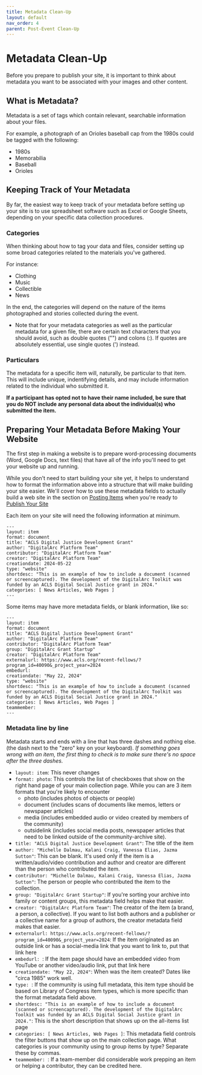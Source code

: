 ```yaml
---
title: Metadata Clean-Up
layout: default
nav_order: 4
parent: Post-Event Clean-Up
---
```


# Metadata Clean-Up

Before you prepare to publish your site, it is important to think about metadata you want to be associated with your images and other content.

## What is Metadata? 

Metadata is a set of tags which contain relevant, searchable information about your files. 

For example, a photograph of an Orioles baseball cap from the 1980s could be tagged with the following: 

- 1980s
- Memorabilia
- Baseball 
- Orioles 

## Keeping Track of Your Metadata

By far, the easiest way to keep track of your metadata before setting up your site is to use spreadsheet software such as Excel or Google Sheets, depending on your specific data collection procedures. 

### Categories 

When thinking about how to tag your data and files, consider setting up some broad categories related to the materials you've gathered. 

For instance: 

- Clothing 
- Music 
- Collectible 
- News 

In the end, the categories will depend on the nature of the items photographed and stories collected during the event. 

* Note that for your metadata categories as well as the particular metadata for a given file, there are certain text characters that you should avoid, such as double quotes ("") and colons (:). If quotes are absolutely essential, use single quotes (')  instead.

### Particulars 

The metadata for a specific item will, naturally, be particular to that item. This will include unique, indentifying details, and may include information related to the individual who submitted it. 

**If a participant has opted not to have their name included, be sure that you do NOT include any personal data about the individual(s) who submitted the item.** 

## Preparing Your Metadata Before Making Your Website

The first step in making a website is to prepare word-processing documents (Word, Google Docs, text files) that have all of the info you'll need to get your website up and running.

While you don't need to start building your site yet, it helps to understand how to format the information above into a structure that will make building your site easier. We'll cover how to use these metadata fields to actually build a web site in the section on [Posting Items]({{site.url}}{{site.baseurl}}/docs/publishSite/posting/) when you're ready to [Publish Your Site]({{site.url}}{{site.baseurl}}/docs/publishSite/)

Each item on your site will need the following information at minimum.

```
---
layout: item
format: document
title: "ACLS Digital Justice Development Grant"
author: "DigitalArc Platform Team"
contributor: "DigitalArc Platform Team"
creator: "DigitalArc Platform Team"
creationdate: 2024-05-22
type: "website"
shortdesc: "This is an example of how to include a document (scanned or screencaptured). The development of the DigitalArc Toolkit was funded by an ACLS Digital Social Justice grant in 2024."
categories: [ News Articles, Web Pages ]
---
```

Some items may have more metadata fields, or blank information, like so:

```
---
layout: item
format: document
title: "ACLS Digital Justice Development Grant"
author: "DigitalArc Platform Team"
contributor: "DigitalArc Platform Team"
group: "DigitalArc Grant Startup"
creator: "DigitalArc Platform Team"
externalurl: https://www.acls.org/recent-fellows/?program_id=40090&_project_year=2024
embedurl: 
creationdate: "May 22, 2024"
type: "website"
shortdesc: "This is an example of how to include a document (scanned or screencaptured). The development of the DigitalArc Toolkit was funded by an ACLS Digital Social Justice grant in 2024."
categories: [ News Articles, Web Pages ]
teammember: 
---
```

### Metadata line by line

Metadata starts and ends with a line that has three dashes and nothing else. (the dash next to the "zero" key on your keyboard). *If something goes wrong with an item, the first thing to check is to make sure there's no space after the three dashes.*

- `layout: item`: This never changes
- `format: photo`:  This controls the list of checkboxes that show on the right hand page of your main collection page. While you can  are 3 item formats that you're likely to encounter
	- photo (includes photos of objects or people)
	- document (includes scans of documents like memos, letters or newspaper articles)
	- media (includes embedded audio or video created by members of the community)
	- outsidelink (includes social media posts, newspaper articles that need to be linked outside of the community-archive site).
- `title: "ACLS Digital Justice Development Grant"`: The title of the item
- `author: "Michelle Dalmau, Kalani Craig, Vanessa Elias, Jazma Sutton"`: This can be blank. It's used only if the item is a written/audio/video contribution and author and creator are different than the person who contributed the item.
- `contributor: "Michelle Dalmau, Kalani Craig, Vanessa Elias, Jazma Sutton"`: The person or people who contributed the item to the collection.
- `group: "DigitalArc Grant Startup"`: If you're sorting your archive into family or content groups, this metadata field helps make that easier.
- `creator: "DigitalArc Platform Team"`: The creator of the item (a brand, a person, a collective). If you want to list both authors and a publisher or a collective name for a group of authors, the creator metadata field makes that easier.
- `externalurl: https://www.acls.org/recent-fellows/?program_id=40090&_project_year=2024`: If the item originated as an outside link or has a social-media link that you want to link to, put that link here
- `embedurl: `: If the item page should have an embedded video from YouTube or another video/audio link, put that link here
- `creationdate: "May 22, 2024"`: When was the item created? Dates like "circa 1985" work well.
- `type: `: If the community is using full metadata, this item type should be based on Library of Congress item types, which is more specific than the format metadata field above.
- `shortdesc: "This is an example of how to include a document (scanned or screencaptured). The development of the DigitalArc Toolkit was funded by an ACLS Digital Social Justice grant in 2024."`: This is the short description that shows up on the all-items list page
- `categories: [ News Articles, Web Pages ]`: This metadata field controls the filter buttons that show up on the main collection page. What categories is your community using to group items by type? Separate these by commas.
- `teammember: `: If a team-member did considerable work prepping an item or helping a contributor, they can be credited here.
